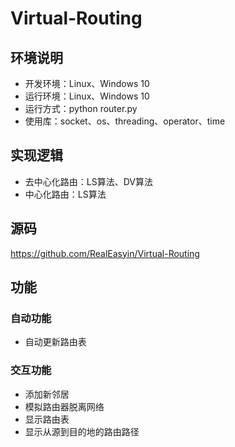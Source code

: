 # Virtual-Routing

## 环境说明
* 开发环境：Linux、Windows 10
* 运行环境：Linux、Windows 10
* 运行方式：python router.py
* 使用库：socket、os、threading、operator、time

## 实现逻辑
* 去中心化路由：LS算法、DV算法
* 中心化路由：LS算法

## 源码
https://github.com/RealEasyin/Virtual-Routing

## 功能

### 自动功能
* 自动更新路由表

### 交互功能
* 添加新邻居 
* 模拟路由器脱离网络
* 显示路由表
* 显示从源到目的地的路由路径
